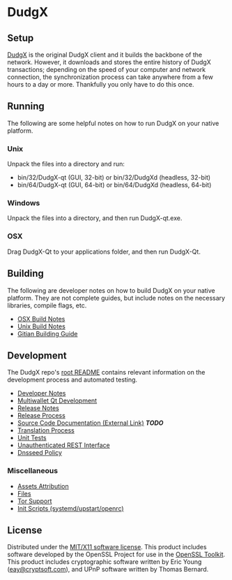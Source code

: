 DudgX
=====================

Setup
---------------------
[DudgX](http://DudgX.co/) is the original DudgX client and it builds the backbone of the network. However, it downloads and stores the entire history of DudgX transactions; depending on the speed of your computer and network connection, the synchronization process can take anywhere from a few hours to a day or more. Thankfully you only have to do this once.

Running
---------------------
The following are some helpful notes on how to run DudgX on your native platform.

### Unix

Unpack the files into a directory and run:

- bin/32/DudgX-qt (GUI, 32-bit) or bin/32/DudgXd (headless, 32-bit)
- bin/64/DudgX-qt (GUI, 64-bit) or bin/64/DudgXd (headless, 64-bit)

### Windows

Unpack the files into a directory, and then run DudgX-qt.exe.

### OSX

Drag DudgX-Qt to your applications folder, and then run DudgX-Qt.

Building
---------------------
The following are developer notes on how to build DudgX on your native platform. They are not complete guides, but include notes on the necessary libraries, compile flags, etc.

- [OSX Build Notes](build-osx.md)
- [Unix Build Notes](build-unix.md)
- [Gitian Building Guide](gitian-building.md)

Development
---------------------
The DudgX repo's [root README](https://github.com/DudgXCoin/DudgX/blob/master/README.md) contains relevant information on the development process and automated testing.

- [Developer Notes](developer-notes.md)
- [Multiwallet Qt Development](multiwallet-qt.md)
- [Release Notes](release-notes.md)
- [Release Process](release-process.md)
- [Source Code Documentation (External Link)](https://dev.visucore.com/bitcoin/doxygen/) ***TODO***
- [Translation Process](translation_process.md)
- [Unit Tests](unit-tests.md)
- [Unauthenticated REST Interface](REST-interface.md)
- [Dnsseed Policy](dnsseed-policy.md)

### Miscellaneous
- [Assets Attribution](assets-attribution.md)
- [Files](files.md)
- [Tor Support](tor.md)
- [Init Scripts (systemd/upstart/openrc)](init.md)

License
---------------------
Distributed under the [MIT/X11 software license](http://www.opensource.org/licenses/mit-license.php).
This product includes software developed by the OpenSSL Project for use in the [OpenSSL Toolkit](https://www.openssl.org/). This product includes
cryptographic software written by Eric Young ([eay@cryptsoft.com](mailto:eay@cryptsoft.com)), and UPnP software written by Thomas Bernard.
